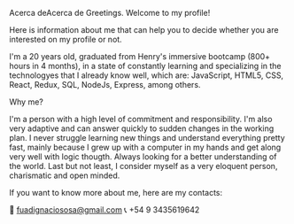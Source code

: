
Acerca deAcerca de
Greetings. Welcome to my profile!

Here is information about me that can help you to decide whether you are interested on my profile or not.

I'm a 20 years old, graduated from Henry's immersive bootcamp (800+ hours in 4 months), in a state of constantly learning and specializing in the technologyes that I already know well, which are: JavaScript, HTML5, CSS, React, Redux, SQL, NodeJs, Express, among others. 

Why me?

I'm a person with a high level of commitment and responsibility. I'm also very adaptive and can answer quickly to sudden changes in the working plan.
I never struggle learning new things and understand everything pretty fast, mainly because I grew up with a computer in my hands and get along very well with logic thougth. Always looking for a better understanding of the world.
Last but not least, I consider myself as a very eloquent person, charismatic and open minded.

If you want to know more about me, here are my contacts:

📧 fuadignaciososa@gmail.com
📞 +54 9 3435619642
